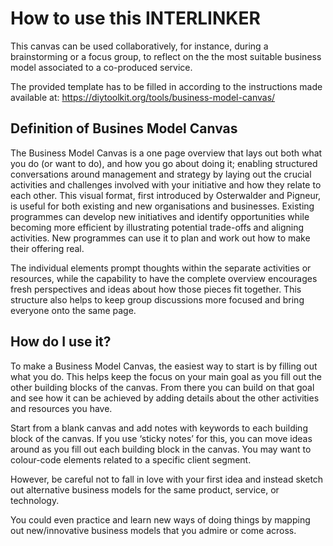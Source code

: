 # How to use this INTERLINKER
This canvas can be used collaboratively, for instance, during a brainstorming or a focus group, to reflect on the the most suitable business model associated to a co-produced service.

The provided template has to be filled in according to the instructions made available at: https://diytoolkit.org/tools/business-model-canvas/

## Definition of Busines Model Canvas
The Business Model Canvas is a one page overview that lays out both what you do (or want to do), and how you go about doing it; enabling structured conversations around management and strategy by laying out the crucial activities and challenges involved with your initiative and how they relate to each other. This visual format, first introduced by Osterwalder and Pigneur, is useful for both existing and new organisations and businesses. Existing programmes can develop new initiatives and identify opportunities while becoming more efficient by illustrating potential trade-offs and aligning activities. New programmes can use it to plan and work out how to make their offering real.

The individual elements prompt thoughts within the separate activities or resources, while the capability to have the complete overview encourages fresh perspectives and ideas about how those pieces fit together. This structure also helps to keep group discussions more focused and bring everyone onto the same page.

## How do I use it?
To make a Business Model Canvas, the easiest way to start is by filling out what you do. This helps keep the focus on your main goal as you fill out the other building blocks of the canvas. From there you can build on that goal and see how it can be achieved by adding details about the other activities and resources you have.

Start from a blank canvas and add notes with keywords to each building block of the canvas. If you use ‘sticky notes’ for this, you can move ideas around as you fill out each building block in the canvas. You may want to colour-code elements related to a specific client segment.

However, be careful not to fall in love with your first idea and instead sketch out alternative business models for the same product, service, or technology.

You could even practice and learn new ways of doing things by mapping out new/innovative business models that you admire or come across.